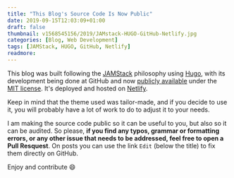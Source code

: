 ```yaml
---
title: "This Blog's Source Code Is Now Public"
date: 2019-09-15T12:03:09+01:00
draft: false
thumbnail: v1568545156/2019/JAMstack-HUGO-GitHub-Netlify.jpg
categories: [Blog, Web Development]
tags: [JAMStack, HUGO, GitHub, Netlify]
readmore: 
---
```


This blog was built following the [JAMStack](https://jamstack.org/) philosophy using [Hugo](https://gohugo.io/), with its development being done at GitHub and now [publicly available](https://github.com/emanuelpina/blog) under the [MIT license](https://github.com/emanuelpina/blog/blob/master/LICENSE/). It's deployed and hosted on [Netlify](https://www.netlify.com/).

Keep in mind that the theme used was tailor-made, and if you decide to use it, you will probably have a lot of work to do to adjust it to your needs.

I am making the source code public so it can be useful to you, but also so it can be audited. So please, **if you find any typos, grammar or formatting errors, or any other issue that needs to be addressed, feel free to open a Pull Resquest**. On posts you can use the link `Edit` (below the title) to fix them directly on GitHub.

Enjoy and contribute :smile: